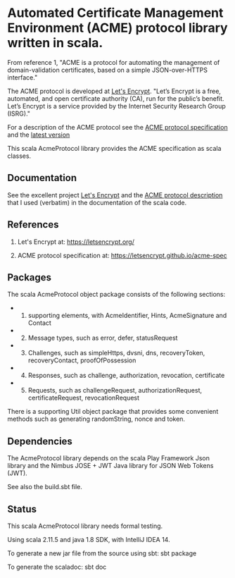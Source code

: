 # Automated Certificate Management Environment (ACME) protocol library written in scala.

From reference 1, "ACME is a protocol for automating the management of domain-validation certificates,
based on a simple JSON-over-HTTPS interface."

The ACME protocol is developed at [Let's Encrypt](https://letsencrypt.org/). "Let’s Encrypt is a free, automated, and open certificate authority (CA), run for the public’s benefit.
Let’s Encrypt is a service provided by the Internet Security Research Group (ISRG)."

For a description of the ACME protocol see the [ACME protocol specification](https://github.com/letsencrypt/acme-spec) and
the [latest version](https://letsencrypt.github.io/acme-spec/)

This scala AcmeProtocol library provides the ACME specification as scala classes.

## Documentation

See the excellent project [Let's Encrypt](https://letsencrypt.org/) and the [ACME protocol description](https://letsencrypt.github.io/acme-spec/)
that I used (verbatim) in the documentation of the scala code.

## References

1) Let's Encrypt at: https://letsencrypt.org/

2) ACME protocol specification at: https://letsencrypt.github.io/acme-spec

## Packages

The scala AcmeProtocol object package consists of the following sections:
- 1) supporting elements, with AcmeIdentifier, Hints, AcmeSignature and Contact
- 2) Message types, such as error, defer, statusRequest
- 3) Challenges, such as simpleHttps, dvsni, dns, recoveryToken, recoveryContact, proofOfPossession
- 4) Responses, such as challenge, authorization, revocation, certificate
- 5) Requests, such as challengeRequest, authorizationRequest, certificateRequest, revocationRequest

There is a supporting Util object package that provides some convenient methods such as generating
randomString, nonce and token.

## Dependencies

The AcmeProtocol library depends on the scala Play Framework Json library and the Nimbus JOSE + JWT Java library for JSON Web Tokens (JWT).

See also the build.sbt file.

## Status

This scala AcmeProtocol library needs formal testing.

Using scala 2.11.5 and java 1.8 SDK, with IntelliJ IDEA 14.

To generate a new jar file from the source using sbt: sbt package

To generate the scaladoc: sbt doc

